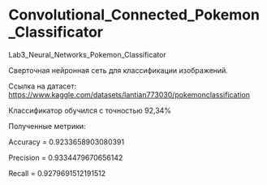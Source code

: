 # Convolutional_Connected_Pokemon_Classificator
Lab3_Neural_Networks_Pokemon_Classificator

Сверточная нейронная сеть для классификации изображений.

Ссылка на датасет: https://www.kaggle.com/datasets/lantian773030/pokemonclassification

Классификатор обучился с точностью 92,34%

Полученные метрики:

Accuracy = 0.9233658903080391 

Precision = 0.9334479670656142 

Recall = 0.9279691512191512
